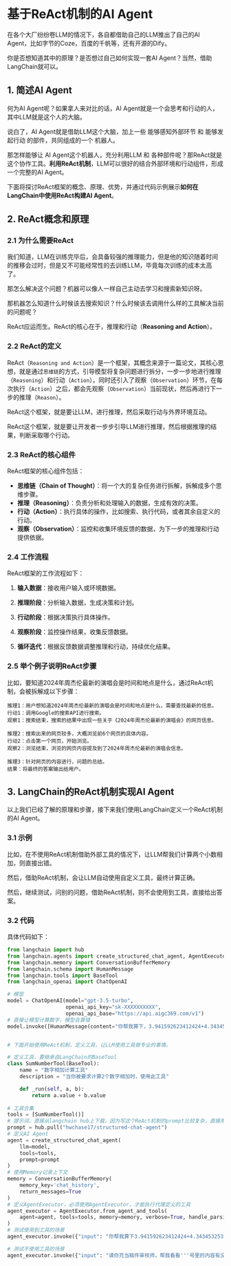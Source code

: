 # 基于ReAct机制的AI Agent 

在各个大厂纷纷卷LLM的情况下，各自都借助自己的LLM推出了自己的AI Agent，比如字节的Coze，百度的千帆等，还有开源的Dify。

你是否想知道其中的原理？是否想过自己如何实现一套AI Agent？当然，借助LangChain就可以。

## 1. 简述AI Agent

何为AI Agent呢？如果拿人来对比的话，AI Agent就是一个会思考和行动的人，其中LLM就是这个人的大脑。

说白了，AI Agent就是借助LLM这个大脑，加上一些 能够感知外部环节 和 能够发起行动 的部件，共同组成的一个 机器人。

那怎样能够让 AI Agent这个机器人，充分利用LLM 和 各种部件呢？那ReAct就是这个协作工具。**利用ReAct机制**，LLM可以很好的结合外部环境和行动组件，形成一个完整的AI Agent。

下面将探讨ReAct框架的概念、原理、优势，并通过代码示例展示**如何在LangChain中使用ReAct构建AI Agent**。

## 2. ReAct概念和原理

### 2.1 为什么需要ReAct

我们知道，LLM在训练完毕后，会具备较强的推理能力，但是他的知识随着时间的推移会过时，但是又不可能经常性的去训练LLM，毕竟每次训练的成本太高了。

那怎么解决这个问题？机器可以像人一样自己主动去学习和搜索新知识呀。

那机器怎么知道什么时候该去搜索知识？什么时候该去调用什么样的工具解决当前的问题呢？

ReAct应运而生。ReAct的核心在于，推理和行动（**Reasoning and Action**）。

### 2.2 ReAct的定义

ReAct（`Reasoning and Action`）是一个框架，其概念来源于一篇论文，其核心思想，就是通过`思维链`的方式，引导模型将复杂问题进行拆分，一步一步地进行推理（`Reasoning`）和行动（`Action`），同时还引入了观察（`Observation`）环节，在每次执行（`Action`）之后，都会先观察（`Observation`）当前现状，然后再进行下一步的推理（`Reason`）。

ReAct这个框架，就是要让LLM，进行推理，然后采取行动与外界环境互动。

ReAct这个框架，就是要让开发者一步步引导LLM进行推理，然后根据推理的结果，判断采取哪个行动。

### 2.3 ReAct的核心组件

ReAct框架的核心组件包括：

- **思维链（Chain of Thought）**：将一个大的复杂任务进行拆解，拆解成多个思维步骤。
- **推理（Reasoning）**：负责分析和处理输入的数据，生成有效的决策。
- **行动（Action）**：执行具体的操作，比如搜索、执行代码，或者其余自定义的行动。
- **观察（Observation）**：监控和收集环境反馈的数据，为下一步的推理和行动提供依据。

### 2.4 工作流程

ReAct框架的工作流程如下：

1. **输入数据**：接收用户输入或环境数据。

2. **推理阶段**：分析输入数据，生成决策和计划。

3. **行动阶段**：根据决策执行具体操作。

4. **观察阶段**：监控操作结果，收集反馈数据。

5. **循环迭代**：根据反馈数据调整推理和行动，持续优化结果。

### 2.5 举个例子说明ReAct步骤

   比如，要知道2024年周杰伦最新的演唱会是时间和地点是什么，通过ReAct机制，会被拆解成以下步骤：

   ```text
   推理1：用户想知道2024年周杰伦最新的演唱会是时间和地点是什么，需要查找最新的信息。
   行动1：调用Google的搜索API进行搜索。
   观察1：搜索结束，搜索的结果中出现一些关于《2024年周杰伦最新的演唱会》的网页信息。
   
   推理2：搜索出来的网页较多，大概浏览前6个网页的具体内容。
   行动2：点击第一个网页，开始浏览。
   观察2：浏览结束，浏览的网页内容提及到了2024年周杰伦最新的演唱会信息。
   
   推理3：针对网页的内容进行，问题的总结。
   结果：将最终的答案输出给用户。
   ```

## 3. LangChain的ReAct机制实现AI Agent

以上我们已经了解的原理和步骤，接下来我们使用LangChain定义一个ReAct机制的AI Agent。

### 3.1 示例

比如，在不使用ReAct机制借助外部工具的情况下，让LLM帮我们计算两个小数相加，则直接出错。

然后，借助ReAct机制，会让LLM自动使用自定义工具，最终计算正确。

然后，继续测试，问别的问题，借助ReAct机制，则不会使用到工具，直接给出答案。

### 3.2 代码

具体代码如下：

```python
from langchain import hub
from langchain.agents import create_structured_chat_agent, AgentExecutor
from langchain.memory import ConversationBufferMemory
from langchain.schema import HumanMessage
from langchain.tools import BaseTool
from langchain_openai import ChatOpenAI

# 模型
model = ChatOpenAI(model="gpt-3.5-turbo",
                   openai_api_key="sk-XXXXXXXXXX",
                   openai_api_base="https://api.aigc369.com/v1")
# 直接让模型计算数字，模型会算错
model.invoke([HumanMessage(content="你帮我算下，3.941592623412424+4.3434532535353的结果")])


# 下面开始使用ReAct机制，定义工具，让LLM使用工具做专业的事情。

# 定义工具，要继承自LangChain的BaseTool
class SumNumberTool(BaseTool):
    name = "数字相加计算工具"
    description = "当你被要求计算2个数字相加时，使用此工具"

    def _run(self, a, b):
        return a.value + b.value
        
# 工具合集
tools = [SumNumberTool()]
# 提示词，直接从langchain hub上下载，因为写这个ReAct机制的prompt比较复杂，直接用现成的。
prompt = hub.pull("hwchase17/structured-chat-agent")
# 定义AI Agent
agent = create_structured_chat_agent(
    llm=model,
    tools=tools,
    prompt=prompt
)
# 使用Memory记录上下文
memory = ConversationBufferMemory(
    memory_key='chat_history',
    return_messages=True
)
# 定义AgentExecutor，必须使用AgentExecutor，才能执行代理定义的工具
agent_executor = AgentExecutor.from_agent_and_tools(
    agent=agent, tools=tools, memory=memory, verbose=True, handle_parsing_errors=True
)
# 测试使用到工具的场景
agent_executor.invoke({"input": "你帮我算下3.941592623412424+4.3434532535353的结果"})

# 测试不使用工具的场景
agent_executor.invoke({"input": "请你充当稿件审核师，帮我看看'''号里的内容有没有错别字，如果有的话帮我纠正下。'''今天班级里的学生和老实要去哪里玩'''"})        
```


